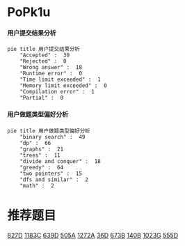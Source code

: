 # PoPk1u

<!-- tabs:start -->



#### **用户提交结果分析**

```mermaid
pie title 用户提交结果分析
    "Accepted" :  30
    "Rejected" :  0
    "Wrong answer" :  18
    "Runtime error" :  0
    "Time limit exceeded" :  1
    "Memory limit exceeded" :  0
    "Compilation error" :  1
    "Partial" :  0
```

#### **用户做题类型偏好分析**

```mermaid
pie title 用户做题类型偏好分析
    "binary search" :  49
    "dp" :  66
    "graphs" :  21
    "trees" :  11
    "divide and conquer" :  18
    "greedy" :  64
    "two pointers" :  15
    "dfs and similar" :  2
    "math" :  2
```



<!-- tabs:end -->
# 推荐题目
[827D](https://codeforces.com/contest/827/problem/D)
[1183C](https://codeforces.com/contest/1183/problem/C)
[639D](https://codeforces.com/contest/639/problem/D)
[505A](https://codeforces.com/contest/505/problem/A)
[1272A](https://codeforces.com/contest/1272/problem/A)
[36D](https://codeforces.com/contest/36/problem/D)
[673B](https://codeforces.com/contest/673/problem/B)
[140B](https://codeforces.com/contest/140/problem/B)
[1023G](https://codeforces.com/contest/1023/problem/G)
[555D](https://codeforces.com/contest/555/problem/D)
